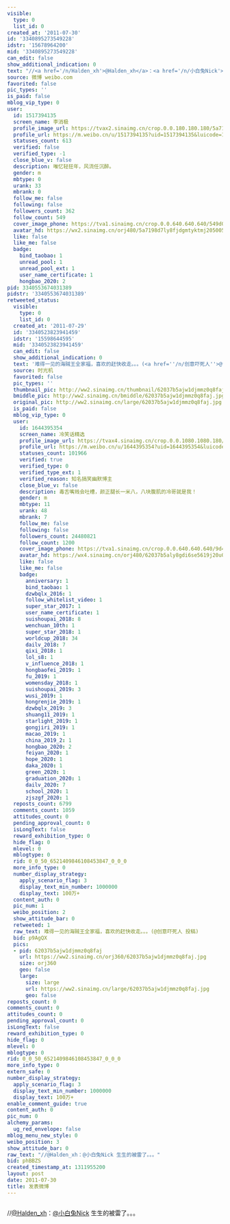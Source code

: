 ```yaml
---
visible:
  type: 0
  list_id: 0
created_at: '2011-07-30'
id: '3340895273549228'
idstr: '15678964200'
mid: '3340895273549228'
can_edit: false
show_additional_indication: 0
text: "//<a href='/n/Halden_xh'>@Halden_xh</a>：<a href='/n/小白兔Nick'>@小白兔Nick</a> 生生的被雷了。。。"
source: 微博 weibo.com
favorited: false
pic_types: ''
is_paid: false
mblog_vip_type: 0
user:
  id: 1517394135
  screen_name: 李消极
  profile_image_url: https://tvax2.sinaimg.cn/crop.0.0.180.180.180/5a7198d7ly8fjdgmtyktmj20500500so.jpg?KID=imgbed,tva&Expires=1606399931&ssig=Lxq78174HK
  profile_url: https://m.weibo.cn/u/1517394135?uid=1517394135&luicode=10000011&lfid=2304131517394135_-_WEIBO_SECOND_PROFILE_WEIBO
  statuses_count: 613
  verified: false
  verified_type: -1
  close_blue_v: false
  description: 唯忆轻狂年，风流任沉醉。
  gender: m
  mbtype: 0
  urank: 33
  mbrank: 0
  follow_me: false
  following: false
  followers_count: 362
  follow_count: 549
  cover_image_phone: https://tva1.sinaimg.cn/crop.0.0.640.640.640/549d0121tw1egm1kjly3jj20hs0hsq4f.jpg
  avatar_hd: https://wx2.sinaimg.cn/orj480/5a7198d7ly8fjdgmtyktmj20500500so.jpg
  like: false
  like_me: false
  badge:
    bind_taobao: 1
    unread_pool: 1
    unread_pool_ext: 1
    user_name_certificate: 1
    hongbao_2020: 2
pid: 3340553674031389
pidstr: '3340553674031389'
retweeted_status:
  visible:
    type: 0
    list_id: 0
  created_at: '2011-07-29'
  id: '3340523823941459'
  idstr: '15598644595'
  mid: '3340523823941459'
  can_edit: false
  show_additional_indication: 0
  text: '难得一见的海贼王全家福，喜欢的赶快收走。。。(<a href=''/n/创意吓死人''>@创意吓死人</a> 投稿) '
  source: 时光机
  favorited: false
  pic_types: ''
  thumbnail_pic: http://ww2.sinaimg.cn/thumbnail/62037b5ajw1djmmz0q8faj.jpg
  bmiddle_pic: http://ww2.sinaimg.cn/bmiddle/62037b5ajw1djmmz0q8faj.jpg
  original_pic: http://ww2.sinaimg.cn/large/62037b5ajw1djmmz0q8faj.jpg
  is_paid: false
  mblog_vip_type: 0
  user:
    id: 1644395354
    screen_name: 冷笑话精选
    profile_image_url: https://tvax4.sinaimg.cn/crop.0.0.1080.1080.180/62037b5aly8gdi6se5619j20u00u0jtp.jpg?KID=imgbed,tva&Expires=1606399931&ssig=wjWs%2FkR0JY
    profile_url: https://m.weibo.cn/u/1644395354?uid=1644395354&luicode=10000011&lfid=2304131517394135_-_WEIBO_SECOND_PROFILE_WEIBO
    statuses_count: 101966
    verified: true
    verified_type: 0
    verified_type_ext: 1
    verified_reason: 知名搞笑幽默博主
    close_blue_v: false
    description: 毒舌嘴贱会吐槽，颜正腿长一米八，八块腹肌的冷哥就是我！
    gender: m
    mbtype: 11
    urank: 48
    mbrank: 7
    follow_me: false
    following: false
    followers_count: 24480821
    follow_count: 1200
    cover_image_phone: https://tva1.sinaimg.cn/crop.0.0.640.640.640/9d44112bjw1f1xl1c10tuj20hs0hs0tw.jpg
    avatar_hd: https://wx4.sinaimg.cn/orj480/62037b5aly8gdi6se5619j20u00u0jtp.jpg
    like: false
    like_me: false
    badge:
      anniversary: 1
      bind_taobao: 1
      dzwbqlx_2016: 1
      follow_whitelist_video: 1
      super_star_2017: 1
      user_name_certificate: 1
      suishoupai_2018: 8
      wenchuan_10th: 1
      super_star_2018: 1
      worldcup_2018: 34
      dailv_2018: 7
      qixi_2018: 1
      lol_s8: 1
      v_influence_2018: 1
      hongbaofei_2019: 1
      fu_2019: 1
      womensday_2018: 1
      suishoupai_2019: 3
      wusi_2019: 1
      hongrenjie_2019: 1
      dzwbqlx_2019: 3
      shuang11_2019: 1
      starlight_2019: 1
      gongjiri_2019: 1
      macao_2019: 1
      china_2019_2: 1
      hongbao_2020: 2
      feiyan_2020: 1
      hope_2020: 1
      daka_2020: 1
      green_2020: 1
      graduation_2020: 1
      dailv_2020: 7
      school_2020: 1
      zjszgf_2020: 1
  reposts_count: 6799
  comments_count: 1059
  attitudes_count: 0
  pending_approval_count: 0
  isLongText: false
  reward_exhibition_type: 0
  hide_flag: 0
  mlevel: 0
  mblogtype: 0
  rid: 0_0_50_6521409846108453847_0_0_0
  more_info_type: 0
  number_display_strategy:
    apply_scenario_flag: 3
    display_text_min_number: 1000000
    display_text: 100万+
  content_auth: 0
  pic_num: 1
  weibo_position: 2
  show_attitude_bar: 0
  retweeted: 1
  raw_text: 难得一见的海贼王全家福，喜欢的赶快收走。。。(@创意吓死人 投稿) ​​​
  bid: p9AgQX
  pics:
  - pid: 62037b5ajw1djmmz0q8faj
    url: https://ww2.sinaimg.cn/orj360/62037b5ajw1djmmz0q8faj.jpg
    size: orj360
    geo: false
    large:
      size: large
      url: https://ww2.sinaimg.cn/large/62037b5ajw1djmmz0q8faj.jpg
      geo: false
reposts_count: 0
comments_count: 0
attitudes_count: 0
pending_approval_count: 0
isLongText: false
reward_exhibition_type: 0
hide_flag: 0
mlevel: 0
mblogtype: 0
rid: 0_0_50_6521409846108453847_0_0_0
more_info_type: 0
extern_safe: 0
number_display_strategy:
  apply_scenario_flag: 3
  display_text_min_number: 1000000
  display_text: 100万+
enable_comment_guide: true
content_auth: 0
pic_num: 0
alchemy_params:
  ug_red_envelope: false
mblog_menu_new_style: 0
weibo_position: 3
show_attitude_bar: 0
raw_text: "//@Halden_xh：@小白兔Nick 生生的被雷了。。。"
bid: phBBZS
created_timestamp_at: 1311955200
layout: post
date: 2011-07-30
title: 发表微博
---
```


![]()

//<a href='/n/Halden_xh'>@Halden_xh</a>：<a href='/n/小白兔Nick'>@小白兔Nick</a> 生生的被雷了。。。

